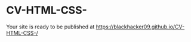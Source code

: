 # CV-HTML-CSS-

Your site is ready to be published at https://blackhacker09.github.io/CV-HTML-CSS-/

